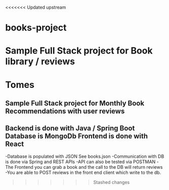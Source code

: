 <<<<<<< Updated upstream
# books-project
Sample Full Stack project for Book library / reviews
=======
# Tomes
Sample Full Stack project for Monthly Book Recommendations with user reviews
-------
Backend is done with Java / Spring Boot
Database is MongoDb
Frontend is done with React
-------
-Database is populated with JSON See books.json 
-Communication with DB is done via Spring and REST APIs
-API can also be tested via POSTMAN
-The Frontend you can grab a book and the call to the DB will return reviews
-You are able to POST reviews in the front end client which write to the db.
>>>>>>> Stashed changes
